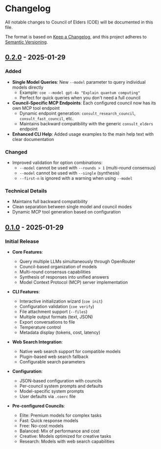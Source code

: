 # Changelog

All notable changes to Council of Elders (COE) will be documented in this file.

The format is based on [Keep a Changelog](https://keepachangelog.com/en/1.0.0/),
and this project adheres to [Semantic Versioning](https://semver.org/spec/v2.0.0.html).

## [0.2.0] - 2025-01-29

### Added
- **Single Model Queries**: New `--model` parameter to query individual models directly
  - Example: `coe --model gpt-4o "Explain quantum computing"`
  - Perfect for quick queries when you don't need a full council
- **Council-Specific MCP Endpoints**: Each configured council now has its own MCP tool endpoint
  - Dynamic endpoint generation: `consult_research_council`, `consult_fast_council`, etc.
  - Maintains backward compatibility with the generic `consult_elders` endpoint
- **Enhanced CLI Help**: Added usage examples to the main help text with clear documentation

### Changed
- Improved validation for option combinations:
  - `--model` cannot be used with `--rounds > 1` (multi-round consensus)
  - `--model` cannot be used with `--single` (synthesis)
  - `--first-n` is ignored with a warning when using `--model`

### Technical Details
- Maintains full backward compatibility
- Clean separation between single model and council modes
- Dynamic MCP tool generation based on configuration

## [0.1.0] - 2025-01-29

### Initial Release
- **Core Features**:
  - Query multiple LLMs simultaneously through OpenRouter
  - Council-based organization of models
  - Multi-round consensus capabilities
  - Synthesis of responses into unified answers
  - Model Context Protocol (MCP) server implementation
  
- **CLI Features**:
  - Interactive initialization wizard (`coe init`)
  - Configuration validation (`coe verify`)
  - File attachment support (`--files`)
  - Multiple output formats (text, JSON)
  - Export conversations to file
  - Temperature control
  - Metadata display (tokens, cost, latency)
  
- **Web Search Integration**:
  - Native web search support for compatible models
  - Plugin-based web search fallback
  - Configurable search parameters
  
- **Configuration**:
  - JSON-based configuration with councils
  - Per-council system prompts and defaults
  - Model-specific system prompts
  - User defaults via `.coerc` file
  
- **Pre-configured Councils**:
  - Elite: Premium models for complex tasks
  - Fast: Quick response models
  - Free: No-cost models
  - Balanced: Mix of performance and cost
  - Creative: Models optimized for creative tasks
  - Research: Models with web search capabilities

[0.2.0]: https://github.com/alexandrosm/elders/releases/tag/v0.2.0
[0.1.0]: https://github.com/alexandrosm/elders/releases/tag/v0.1.0